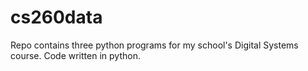 # cs260data

Repo contains three python programs for my school's Digital Systems course. Code written in python.

